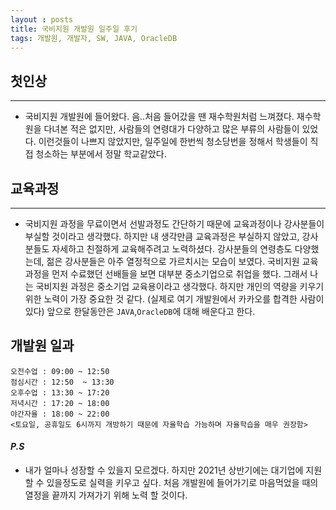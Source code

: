 ```yaml
---
layout : posts
title: 국비지원 개발원 일주일 후기
tags: 개발원, 개발자, SW, JAVA, OracleDB
---
```


## 첫인상
---
+ 국비지원 개발원에 들어왔다.
  음..처음 들어갔을 땐 재수학원처럼 느껴졌다.
  재수학원을 다녀본 적은 없지만, 사람들의 연령대가 다양하고 많은 부류의 사람들이 있었다.
  이런것들이 나쁘지 않았지만, 일주일에 한번씩 청소당번을 정해서 학생들이 직접 청소하는 부분에서 정말 학교같았다.

## 교육과정
---
+ 국비지원 과정을 무료이면서 선발과정도 간단하기 때문에 교육과정이나 강사분들이 부실할 것이라고 생각했다.
  하지만 내 생각만큼 교육과정은 부실하지 않았고, 강사분들도 자세하고 친절하게 교육해주려고 노력하셨다.
  강사분들의 연령층도 다양했는데, 젊은 강사분들은 아주 열정적으로 가르치시는 모습이 보였다.
  국비지원 교육과정을 먼저 수료했던 선배들을 보면 대부분 중소기업으로 취업을 했다.
  그래서 나는 국비지원 과정은 중소기업 교육용이라고 생각했다.
  하지만 개인의 역량을 키우기 위한 노력이 가장 중요한 것 같다. (실제로 여기 개발원에서 카카오를 합격한 사람이 있다)
  앞으로 한달동안은 `JAVA`,`OracleDB`에 대해 배운다고 한다.

## 개발원 일과
  ```
  오전수업 : 09:00 ~ 12:50
  점심시간 : 12:50  ~ 13:30
  오후수업 : 13:30 ~ 17:20
  저녁시간 : 17:20 ~ 18:00
  야간자율 : 18:00 ~ 22:00
  <토요일, 공휴일도 6시까지 개방하기 때문에 자율학습 가능하며 자율학습을 매우 권장함>
  ```

#### _P.S_
+ 내가 얼마나 성장할 수 있을지 모르겠다.
  하지만 2021년 상반기에는 대기업에 지원할 수 있을정도로 실력을 키우고 싶다.
  처음 개발원에 들어가기로 마음먹었을 때의 열정을 끝까지 가져가기 위해 노력 할 것이다.
